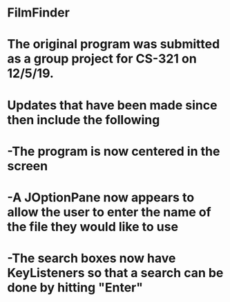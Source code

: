 # FilmFinder

# The original program was submitted as a group project for CS-321 on 12/5/19.

# Updates that have been made since then include the following
# -The program is now centered in the screen
# -A JOptionPane now appears to allow the user to enter the name of the file they would like to use
# -The search boxes now have KeyListeners so that a search can be done by hitting "Enter"